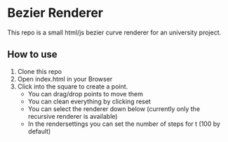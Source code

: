 # Bezier Renderer

This repo is a small html/js bezier curve renderer for an university project.

## How to use

1. Clone this repo
2. Open index.html in your Browser
3. Click into the square to create a point.
    - You can drag/drop points to move them
    - You can clean everything by clicking reset
    - You can select the renderer down below (currently only the recursive renderer is available)
    - In the rendersettings you can set the number of steps for t (100 by default)